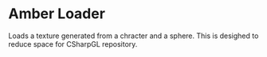 ﻿# Amber Loader
Loads a texture generated from a chracter and a sphere.
This is desighed to reduce space for CSharpGL repository.
